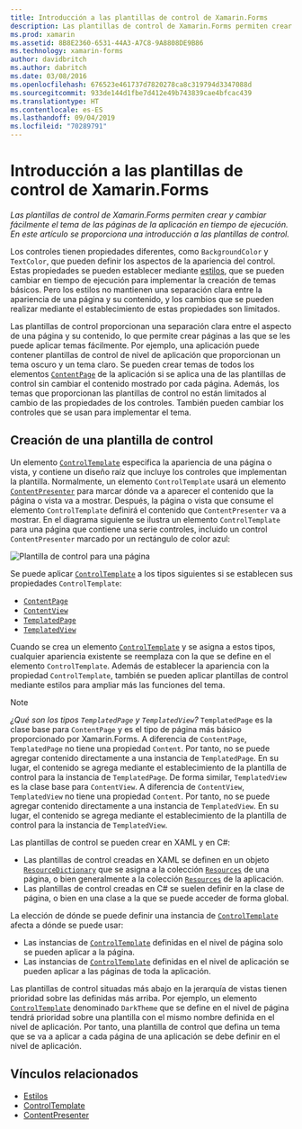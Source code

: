 ```yaml
---
title: Introducción a las plantillas de control de Xamarin.Forms
description: Las plantillas de control de Xamarin.Forms permiten crear y cambiar fácilmente el tema de las páginas de la aplicación en tiempo de ejecución. En este artículo se proporciona una introducción a las plantillas de control.
ms.prod: xamarin
ms.assetid: 8B8E2360-6531-44A3-A7C8-9A8808DE9B86
ms.technology: xamarin-forms
author: davidbritch
ms.author: dabritch
ms.date: 03/08/2016
ms.openlocfilehash: 676523e461737d7820278ca8c319794d3347088d
ms.sourcegitcommit: 933de144d1fbe7d412e49b743839cae4bfcac439
ms.translationtype: HT
ms.contentlocale: es-ES
ms.lasthandoff: 09/04/2019
ms.locfileid: "70289791"
---
```

# <a name="introduction-to-xamarinforms-control-templates"></a>Introducción a las plantillas de control de Xamarin.Forms

_Las plantillas de control de Xamarin.Forms permiten crear y cambiar fácilmente el tema de las páginas de la aplicación en tiempo de ejecución. En este artículo se proporciona una introducción a las plantillas de control._

Los controles tienen propiedades diferentes, como `BackgroundColor` y `TextColor`, que pueden definir los aspectos de la apariencia del control. Estas propiedades se pueden establecer mediante [estilos](~/xamarin-forms/user-interface/styles/index.md), que se pueden cambiar en tiempo de ejecución para implementar la creación de temas básicos. Pero los estilos no mantienen una separación clara entre la apariencia de una página y su contenido, y los cambios que se pueden realizar mediante el establecimiento de estas propiedades son limitados.

Las plantillas de control proporcionan una separación clara entre el aspecto de una página y su contenido, lo que permite crear páginas a las que se les puede aplicar temas fácilmente. Por ejemplo, una aplicación puede contener plantillas de control de nivel de aplicación que proporcionan un tema oscuro y un tema claro. Se pueden crear temas de todos los elementos [`ContentPage`](xref:Xamarin.Forms.ContentPage) de la aplicación si se aplica una de las plantillas de control sin cambiar el contenido mostrado por cada página. Además, los temas que proporcionan las plantillas de control no están limitados al cambio de las propiedades de los controles. También pueden cambiar los controles que se usan para implementar el tema.

## <a name="creating-a-controltemplate"></a>Creación de una plantilla de control

Un elemento [`ControlTemplate`](xref:Xamarin.Forms.ControlTemplate) especifica la apariencia de una página o vista, y contiene un diseño raíz que incluye los controles que implementan la plantilla. Normalmente, un elemento `ControlTemplate` usará un elemento [`ContentPresenter`](xref:Xamarin.Forms.ContentPresenter) para marcar dónde va a aparecer el contenido que la página o vista va a mostrar. Después, la página o vista que consume el elemento `ControlTemplate` definirá el contenido que `ContentPresenter` va a mostrar. En el diagrama siguiente se ilustra un elemento `ControlTemplate` para una página que contiene una serie controles, incluido un control `ContentPresenter` marcado por un rectángulo de color azul:

![](introduction-images/control-template.png "Plantilla de control para una página")

Se puede aplicar [`ControlTemplate`](xref:Xamarin.Forms.ControlTemplate) a los tipos siguientes si se establecen sus propiedades `ControlTemplate`:

- [`ContentPage`](xref:Xamarin.Forms.ContentPage)
- [`ContentView`](xref:Xamarin.Forms.ContentView)
- [`TemplatedPage`](xref:Xamarin.Forms.TemplatedPage)
- [`TemplatedView`](xref:Xamarin.Forms.TemplatedView)

Cuando se crea un elemento [`ControlTemplate`](xref:Xamarin.Forms.ControlTemplate) y se asigna a estos tipos, cualquier apariencia existente se reemplaza con la que se define en el elemento `ControlTemplate`. Además de establecer la apariencia con la propiedad `ControlTemplate`, también se pueden aplicar plantillas de control mediante estilos para ampliar más las funciones del tema.

> [!NOTE]
> *¿Qué son los tipos `TemplatedPage` y `TemplatedView`?* `TemplatedPage` es la clase base para `ContentPage` y es el tipo de página más básico proporcionado por Xamarin.Forms. A diferencia de `ContentPage`, `TemplatedPage` no tiene una propiedad `Content`. Por tanto, no se puede agregar contenido directamente a una instancia de `TemplatedPage`. En su lugar, el contenido se agrega mediante el establecimiento de la plantilla de control para la instancia de `TemplatedPage`. De forma similar, `TemplatedView` es la clase base para `ContentView`. A diferencia de `ContentView`, `TemplatedView` no tiene una propiedad `Content`. Por tanto, no se puede agregar contenido directamente a una instancia de `TemplatedView`. En su lugar, el contenido se agrega mediante el establecimiento de la plantilla de control para la instancia de `TemplatedView`.

Las plantillas de control se pueden crear en XAML y en C#:

- Las plantillas de control creadas en XAML se definen en un objeto [`ResourceDictionary`](xref:Xamarin.Forms.ResourceDictionary) que se asigna a la colección [`Resources`](xref:Xamarin.Forms.VisualElement.Resources) de una página, o bien generalmente a la colección [`Resources`](xref:Xamarin.Forms.Application.Resources) de la aplicación.
- Las plantillas de control creadas en C# se suelen definir en la clase de página, o bien en una clase a la que se puede acceder de forma global.

La elección de dónde se puede definir una instancia de [`ControlTemplate`](xref:Xamarin.Forms.ControlTemplate) afecta a dónde se puede usar:

- Las instancias de [`ControlTemplate`](xref:Xamarin.Forms.ControlTemplate) definidas en el nivel de página solo se pueden aplicar a la página.
- Las instancias de [`ControlTemplate`](xref:Xamarin.Forms.ControlTemplate) definidas en el nivel de aplicación se pueden aplicar a las páginas de toda la aplicación.

Las plantillas de control situadas más abajo en la jerarquía de vistas tienen prioridad sobre las definidas más arriba. Por ejemplo, un elemento [`ControlTemplate`](xref:Xamarin.Forms.ControlTemplate) denominado `DarkTheme` que se define en el nivel de página tendrá prioridad sobre una plantilla con el mismo nombre definida en el nivel de aplicación. Por tanto, una plantilla de control que defina un tema que se va a aplicar a cada página de una aplicación se debe definir en el nivel de aplicación.


## <a name="related-links"></a>Vínculos relacionados

- [Estilos](~/xamarin-forms/user-interface/styles/index.md)
- [ControlTemplate](xref:Xamarin.Forms.ControlTemplate)
- [ContentPresenter](xref:Xamarin.Forms.ContentPresenter)
